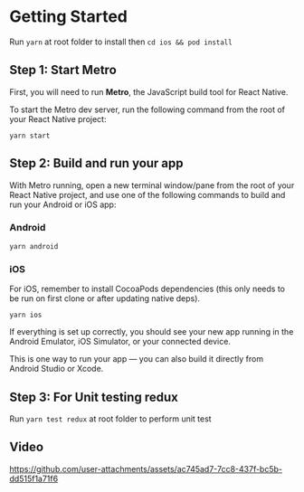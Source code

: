 # Getting Started

Run ```yarn``` at root folder to install then
```cd ios && pod install```

## Step 1: Start Metro

First, you will need to run **Metro**, the JavaScript build tool for React Native.

To start the Metro dev server, run the following command from the root of your React Native project:

```yarn start```

## Step 2: Build and run your app

With Metro running, open a new terminal window/pane from the root of your React Native project, and use one of the following commands to build and run your Android or iOS app:

### Android
```yarn android```

### iOS
For iOS, remember to install CocoaPods dependencies (this only needs to be run on first clone or after updating native deps).

```yarn ios```


If everything is set up correctly, you should see your new app running in the Android Emulator, iOS Simulator, or your connected device.

This is one way to run your app — you can also build it directly from Android Studio or Xcode.

## Step 3: For Unit testing redux

Run ```yarn test redux``` at root folder to perform unit test

## Video


https://github.com/user-attachments/assets/ac745ad7-7cc8-437f-bc5b-dd515f1a71f6



